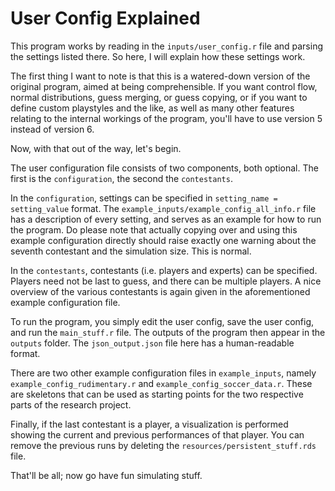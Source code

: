 # User Config Explained

This program works by reading in the `inputs/user_config.r` file
and parsing the settings listed there.
So here, I will explain how these settings work.

The first thing I want to note is that this is a watered-down version
of the original program, aimed at being comprehensible.
If you want control flow, normal distributions, guess merging,
or guess copying, or if you want to define custom playstyles and the like,
as well as many other features relating to the internal workings of the program,
you'll have to use version 5 instead of version 6.

Now, with that out of the way, let's begin.

The user configuration file consists of two components, both optional.
The first is the `configuration`, the second the `contestants`.

In the `configuration`, settings can be specified
in `setting_name = setting_value` format.
The `example_inputs/example_config_all_info.r` file has a description
of every setting, and serves as an example for how to run the program.
Do please note that actually copying over and using this example configuration
directly should raise exactly one warning about the seventh contestant and
the simulation size. This is normal.

In the `contestants`, contestants (i.e. players and experts) can be specified.
Players need not be last to guess, and there can be multiple players.
A nice overview of the various contestants is again given in the
aforementioned example configuration file.

To run the program, you simply edit the user config,
save the user config,
and run the `main_stuff.r` file.
The outputs of the program then appear in the `outputs` folder.
The `json_output.json` file here has a human-readable format.

There are two other example configuration files in `example_inputs`,
namely `example_config_rudimentary.r` and `example_config_soccer_data.r`.
These are skeletons that can be used as starting points for the
two respective parts of the research project.

Finally, if the last contestant is a player,
a visualization is performed showing the current and previous performances
of that player. You can remove the previous runs by
deleting the `resources/persistent_stuff.rds` file.

That'll be all; now go have fun simulating stuff.
